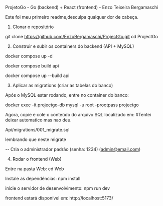 ProjetoGo - Go (backend) + React (frontend) - Enzo Teixeira Bergamaschi  

Este foi meu primeiro readme,desculpa qualquer dor de cabeça.

1. Clonar o repositório

git clone https://github.com/EnzoBergamaschi/ProjectGo.git
cd ProjectGo

2. Construir e subir os containers do backend (API + MySQL)

docker compose up -d

docker compose build api

docker compose up --build api

3. Aplicar as migrations (criar as tabelas do banco)

Após o MySQL estar rodando, entre no container do banco:

docker exec -it projectgo-db mysql -u root -prootpass projectgo

Agora, copie e cole o conteúdo do arquivo SQL localizado em: #Tentei deixar automatico mas nao deu.

Api/migrations/001_migrate.sql

lembrando que neste migrate 

-- Cria o administrador padrão (senha: 1234) (admin@email.com)

4. Rodar o frontend (Web)

Entre na pasta Web:
cd Web

Instale as dependências:
npm install

inicie o servidor de desenvolvimento:
npm run dev

frontend estará disponível em:
http://localhost:5173/